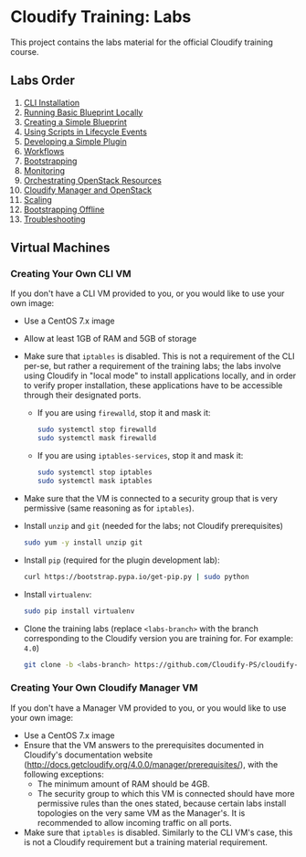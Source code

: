 # Cloudify Training: Labs

This project contains the labs material for the official Cloudify training course.

## Labs Order

1.  [CLI Installation](cli-installation)
2.  [Running Basic Blueprint Locally](running-basic-locally)
3.  [Creating a Simple Blueprint](blueprints)
4.  [Using Scripts in Lifecycle Events](using-scripts)
5.  [Developing a Simple Plugin](developing-simple-plugin)
6.  [Workflows](workflows)
7.  [Bootstrapping](bootstrap)
8.  [Monitoring](monitoring)
9.  [Orchestrating OpenStack Resources](orchestrating-openstack)
10. [Cloudify Manager and OpenStack](openstack-manager)
11. [Scaling](scaling)
12. [Bootstrapping Offline](offline-bootstrap)
13. [Troubleshooting](troubleshooting)

## Virtual Machines

### Creating Your Own CLI VM

If you don't have a CLI VM provided to you, or you would like to use your own image:

* Use a CentOS 7.x image
* Allow at least 1GB of RAM and 5GB of storage
* Make sure that `iptables` is disabled. This is not a requirement of the CLI per-se, but rather
a requirement of the training labs; the labs involve using Cloudify in "local mode" to install applications locally, and
in order to verify proper installation, these applications have to be accessible through their designated ports.
  * If you are using `firewalld`, stop it and mask it:

    ```bash
    sudo systemctl stop firewalld
    sudo systemctl mask firewalld
    ```
  * If you are using `iptables-services`, stop it and mask it:

    ```bash
    sudo systemctl stop iptables
    sudo systemctl mask iptables
    ```
* Make sure that the VM is connected to a security group that is very permissive (same reasoning as for
`iptables`).

* Install `unzip` and `git` (needed for the labs; not Cloudify prerequisites)

  ```bash
  sudo yum -y install unzip git
  ```

* Install `pip` (required for the plugin development lab):

  ```bash
  curl https://bootstrap.pypa.io/get-pip.py | sudo python
  ```

* Install `virtualenv`:

  ```bash
  sudo pip install virtualenv
  ```
  
* Clone the training labs (replace `<labs-branch>` with the branch corresponding to the Cloudify version you are
  training for. For example: `4.0`)

  ```bash
  git clone -b <labs-branch> https://github.com/Cloudify-PS/cloudify-training-labs.git
  ```

### Creating Your Own Cloudify Manager VM

If you don't have a Manager VM provided to you, or you would like to use your own image:

* Use a CentOS 7.x image
* Ensure that the VM answers to the prerequisites documented in Cloudify's documentation website (http://docs.getcloudify.org/4.0.0/manager/prerequisites/),
with the following exceptions:
  * The minimum amount of RAM should be 4GB.
  * The security group to which this VM is connected should have more permissive rules than the ones stated,
  because certain labs install topologies on the very same VM as the Manager's.
  It is recommended to allow incoming traffic on all ports.
* Make sure that `iptables` is disabled. Similarly to the CLI VM's case, this is not a Cloudify requirement but a training
material requirement.
